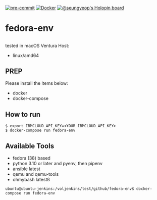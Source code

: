 [![pre-commit](https://github.com/ibm-xaas/fedora-env/actions/workflows/pre-commit.yaml/badge.svg?branch=main)](https://github.com/ibm-xaas/fedora-env/actions/workflows/pre-commit.yaml)
[![Docker](https://github.com/ibm-xaas/fedora-env/actions/workflows/docker-publish.yml/badge.svg)](https://github.com/ibm-xaas/fedora-env/actions/workflows/docker-publish.yml)
[![@seungyeop's Holopin board](https://holopin.me/seungyeop)](https://holopin.io/@seungyeop)

# fedora-env
##
tested in macOS Ventura
Host:
- linux/amd64


## PREP

Please install the items below:
* docker
* docker-compose

## How to run
```
$ export IBMCLOUD_API_KEY=<YOUR IBMCLOUD_API_KEY>
$ docker-compose run fedora-env
```
## Available Tools
* fedora (38) based
* python 3.10 or later and pyenv, then pipenv
* ansible latest
* qemu and qemu-tools
* ohmybash latestß


```
ubuntu@ubuntu-jenkins:/voljenkins/test/github/fedora-env$ docker-compose run fedora-env
```
